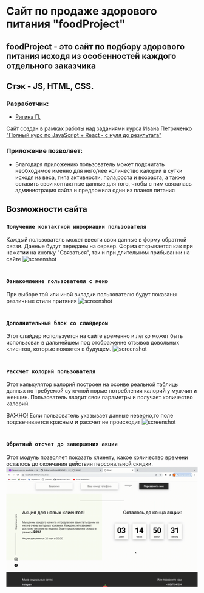# Сайт по продаже здорового питания "foodProject"
## foodProject - это сайт по подбору здорового питания исходя из особенностей каждого отдельного заказчика
## Стэк - JS, HTML, CSS.
### Разработчик:
- [Ригина П.](https://github.com/riginapapakhina)

Сайт создан в рамках работы над заданиями курса Ивана Петриченко ["Полный курс по JavaScript + React - с нуля до результата"](https://www.udemy.com/course/javascript_full/)

### Приложение позволяет:
- Благодаря приложению пользователь может подсчитать необходимое именно для него/нее количество калорий в сутки исходя из веса, типа активности, пола,роста и возраста, а также оставить свои контактные данные для того, чтобы с ним связалась администрация сайта и предложила один из планов питания

## Возможности сайта
### `Получение контактной информации пользователя`
Каждый пользователь может ввести свои данные в форму обратной связи. Данные будут переданы на сервер. Форма открывается как при нажатии на кнопку "Связаться", так и при длительном прибывании на сайте
![screenshot](gifs/contactForm.gif)
#
### `Ознакомление пользователя с меню`
При выборе той или иной вкладки пользователю будут показаны различные стили притяния
![screenshot](gifs/foodsSlider.gif)
#
### `Дополнительный блок со слайдером`
Этот слайдер используется на сайте временно и легко может быть использован в дальнейшем под отображение отзывов довольных клиентов, которые появятся в будущем.
![screenshot](gifs/slider.gif)
#
### `Рассчет колорий пользователя`
Этот калькулятор калорий построен на осонве реальной таблицы данных по требуемой суточной норме потребления калорий у мужчин и женщин. Пользователь вводит свои параметры и получает количество калорий. 

ВАЖНО! Если пользователь указывает данные неверно,то поле подсвечивается красным и рассчет не происходит
![screenshot](gifs/caloriesCounter.gif)
#
### `Обратный отсчет до завершения акции`
Этот модуль позволяет показать клиенту, какое количество времени осталось до окончания действия персональной скидки.
![screenshot](gifs/countDown.gif)
#
